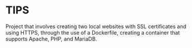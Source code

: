 # TIPS
<p>Project that involves creating two local websites with SSL certificates and using HTTPS, through the use of a Dockerfile, creating a container that supports Apache, PHP, and MariaDB.</p>

